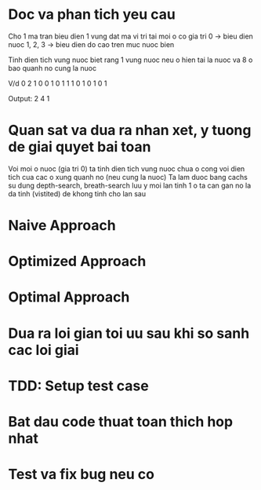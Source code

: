 # Doc va phan tich yeu cau

Cho 1 ma tran bieu dien 1 vung dat ma vi tri tai moi o co gia tri
0 -> bieu dien nuoc
1, 2, 3 -> bieu dien do cao tren muc nuoc bien

Tinh dien tich vung nuoc biet rang 1 vung nuoc neu o hien tai la nuoc va 8 
o bao quanh no cung la nuoc

V/d
0 2 1 0
0 1 0 1
1 1 0 1
0 1 0 1

Output: 2 4 1

# Quan sat va dua ra nhan xet, y tuong de giai quyet bai toan

Voi moi o nuoc (gia tri 0) ta tinh dien tich vung nuoc chua o cong voi dien tich cua cac o xung quanh no (neu cung la nuoc)
Ta lam duoc bang cachs su dung depth-search, breath-search luu y moi lan tinh 1 o ta can gan no la da tinh (vistited) de khong tinh cho lan sau

# Naive Approach

# Optimized Approach

# Optimal Approach

# Dua ra loi gian toi uu sau khi so sanh cac loi giai

# TDD: Setup test case

# Bat dau code thuat toan thich hop nhat

# Test va fix bug neu co

